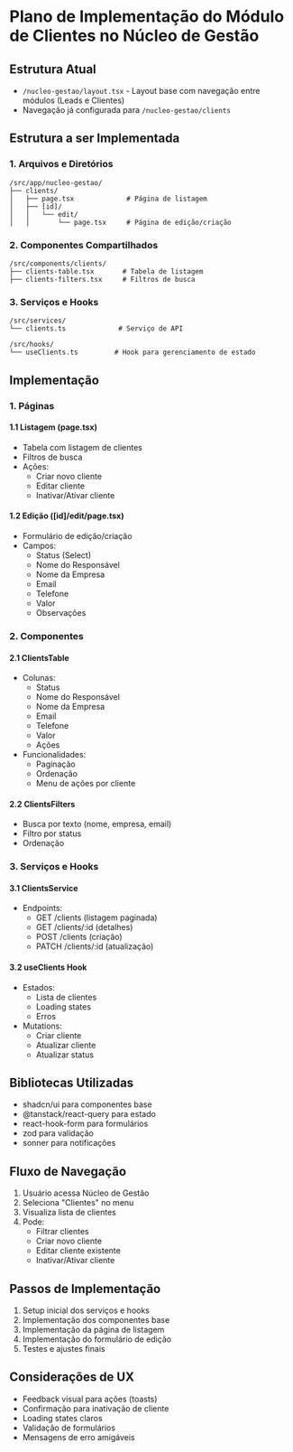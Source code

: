 # Plano de Implementação do Módulo de Clientes no Núcleo de Gestão

## Estrutura Atual
- `/nucleo-gestao/layout.tsx` - Layout base com navegação entre módulos (Leads e Clientes)
- Navegação já configurada para `/nucleo-gestao/clients`

## Estrutura a ser Implementada

### 1. Arquivos e Diretórios
```
/src/app/nucleo-gestao/
├── clients/
│   ├── page.tsx             # Página de listagem
│   ├── [id]/
│   │   └── edit/
│   │       └── page.tsx     # Página de edição/criação
```

### 2. Componentes Compartilhados
```
/src/components/clients/
├── clients-table.tsx       # Tabela de listagem
├── clients-filters.tsx     # Filtros de busca
```

### 3. Serviços e Hooks
```
/src/services/
└── clients.ts             # Serviço de API

/src/hooks/
└── useClients.ts         # Hook para gerenciamento de estado
```

## Implementação

### 1. Páginas

#### 1.1 Listagem (page.tsx)
- Tabela com listagem de clientes
- Filtros de busca
- Ações:
  - Criar novo cliente
  - Editar cliente
  - Inativar/Ativar cliente

#### 1.2 Edição ([id]/edit/page.tsx)
- Formulário de edição/criação
- Campos:
  - Status (Select)
  - Nome do Responsável
  - Nome da Empresa
  - Email
  - Telefone
  - Valor
  - Observações

### 2. Componentes

#### 2.1 ClientsTable
- Colunas:
  - Status
  - Nome do Responsável
  - Nome da Empresa
  - Email
  - Telefone
  - Valor
  - Ações
- Funcionalidades:
  - Paginação
  - Ordenação
  - Menu de ações por cliente

#### 2.2 ClientsFilters
- Busca por texto (nome, empresa, email)
- Filtro por status
- Ordenação

### 3. Serviços e Hooks

#### 3.1 ClientsService
- Endpoints:
  - GET /clients (listagem paginada)
  - GET /clients/:id (detalhes)
  - POST /clients (criação)
  - PATCH /clients/:id (atualização)

#### 3.2 useClients Hook
- Estados:
  - Lista de clientes
  - Loading states
  - Erros
- Mutations:
  - Criar cliente
  - Atualizar cliente
  - Atualizar status

## Bibliotecas Utilizadas
- shadcn/ui para componentes base
- @tanstack/react-query para estado
- react-hook-form para formulários
- zod para validação
- sonner para notificações

## Fluxo de Navegação
1. Usuário acessa Núcleo de Gestão
2. Seleciona "Clientes" no menu
3. Visualiza lista de clientes
4. Pode:
   - Filtrar clientes
   - Criar novo cliente
   - Editar cliente existente
   - Inativar/Ativar cliente

## Passos de Implementação
1. Setup inicial dos serviços e hooks
2. Implementação dos componentes base
3. Implementação da página de listagem
4. Implementação do formulário de edição
5. Testes e ajustes finais

## Considerações de UX
- Feedback visual para ações (toasts)
- Confirmação para inativação de cliente
- Loading states claros
- Validação de formulários
- Mensagens de erro amigáveis